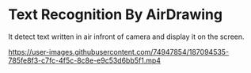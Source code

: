 # Text Recognition By AirDrawing
It detect text written in air infront of camera and display it on the screen.


https://user-images.githubusercontent.com/74947854/187094535-785fe8f3-c7fc-4f5c-8c8e-e9c53d6bb5f1.mp4

